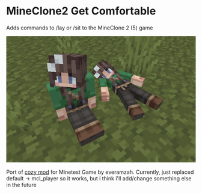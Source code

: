 # MineClone2 Get Comfortable
Adds commands to /lay or /sit to the MineClone 2 (5) game

![Screenshot](screenshot.png)

Port of [cozy mod](https://forum.minetest.net/viewtopic.php?f=11&t=14143) for Minetest Game by everamzah.
Currently, just replaced default -> mcl_player so it works, but i think i'll add/change something else in the future
